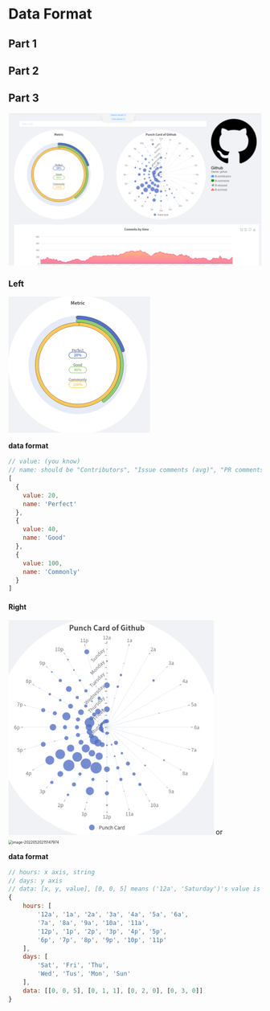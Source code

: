 # Data Format
## Part 1
## Part 2
## Part 3
![img.png](./dataFormat.assets/img.png)

### Left 

<img src="./dataFormat.assets/image-20220520214103947.png" alt="image-20220520214103947" style="zoom:50%;" />

**data format**

```js
// value: (you know)
// name: should be "Contributors", "Issue comments (avg)", "PR comments (avg)"
[
  {
    value: 20,
    name: 'Perfect'
  },
  {
    value: 40,
    name: 'Good'
  },
  {
    value: 100,
    name: 'Commonly'
  }
]
```

#### Right

<img src="./dataFormat.assets/image-20220520215047952.png" alt="image-20220520215047952" style="zoom: 80%;" /> or <img src="/home/zrh/Repository/gitrepo/CS209A_Project2/dataFormat.assets/image-20220520215147974.png" alt="image-20220520215147974" style="zoom: 50%;" />   

**data format**

```js
// hours: x axis, string
// days: y axis
// data: [x, y, value], [0, 0, 5] means ('12a', 'Saturday')'s value is 5
{
    hours: [
        '12a', '1a', '2a', '3a', '4a', '5a', '6a',
        '7a', '8a', '9a', '10a', '11a',
        '12p', '1p', '2p', '3p', '4p', '5p',
        '6p', '7p', '8p', '9p', '10p', '11p'
	],
	days: [
        'Sat', 'Fri', 'Thu',
        'Wed', 'Tus', 'Mon', 'Sun'
	],
	data: [[0, 0, 5], [0, 1, 1], [0, 2, 0], [0, 3, 0]]
}
```

